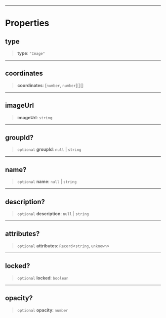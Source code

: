 ***

# Properties

## type

> **type**: `"Image"`

***

## coordinates

> **coordinates**: \[`number`, `number`]\[]\[]

***

## imageUrl

> **imageUrl**: `string`

***

## groupId?

> `optional` **groupId**: `null` | `string`

***

## name?

> `optional` **name**: `null` | `string`

***

## description?

> `optional` **description**: `null` | `string`

***

## attributes?

> `optional` **attributes**: `Record`\<`string`, `unknown`>

***

## locked?

> `optional` **locked**: `boolean`

***

## opacity?

> `optional` **opacity**: `number`
